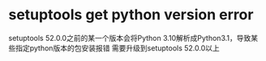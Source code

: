 # setuptools get python version error
setuptools 52.0.0之前的某一个版本会将Python 3.10解析成Python3.1，导致某些指定python版本的包安装报错
需要升级到setuptools 52.0.0以上
